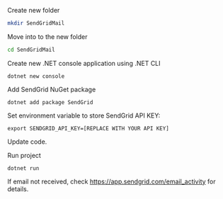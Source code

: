 Create new folder
```bash
mkdir SendGridMail
```

Move into to the new folder
```bash
cd SendGridMail
```

Create new .NET console application using .NET CLI
```
dotnet new console
```

Add SendGrid NuGet package
```
dotnet add package SendGrid
```

Set environment variable to store SendGrid API KEY:
```
export SENDGRID_API_KEY=[REPLACE WITH YOUR API KEY]
```

Update code.

Run project
```
dotnet run
```

If email not received, check https://app.sendgrid.com/email_activity for details.